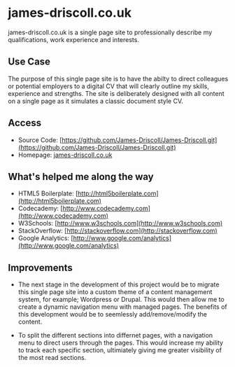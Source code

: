 # james-driscoll.co.uk

james-driscoll.co.uk is a single page site to professionally describe my qualifications, work experience and interests.

## Use Case
The purpose of this single page site is to have the abilty to direct colleagues or potential employers to a digital CV that will clearly outline my skills, experience and strengths. The site is deliberately designed with all content on a single page as it simulates a classic document style CV.

## Access
* Source Code: [https://github.com/James-Driscoll/James-Driscoll.git](https://github.com/James-Driscoll/James-Driscoll.git)
* Homepage: [james-driscoll.co.uk](http://james-driscoll.co.uk)

## What's helped me along the way
* HTML5 Boilerplate: [http://html5boilerplate.com](http://html5boilerplate.com)
* Codecademy: [http://www.codecademy.com](http://www.codecademy.com)
* W3Schools: [http://www.w3schools.com](http://www.w3schools.com)
* StackOverflow: [http://stackoverflow.com](http://stackoverflow.com)
* Google Analytics: [http://www.google.com/analytics](http://www.google.com/analytics)

## Improvements
* The next stage in the development of this project would be to migrate this single page site into a custom theme of a content management system, for example; Wordpress or Drupal. This would then allow me to create a dynamic navigation menu with managed pages. The benefits of this development would be to seemlessly add/remove/modify the content.

* To split the different sections into differnet pages, with a navigation menu to direct users through the pages. This would increase my ability to track each specific section, ultimiately giving me greater visibility of the most read sections.
